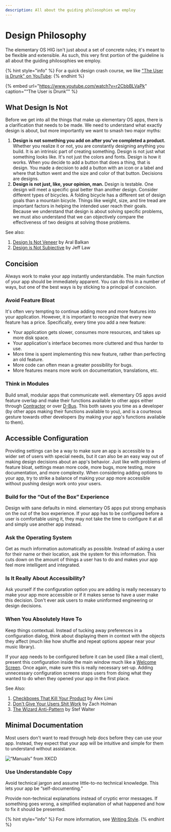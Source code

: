 ```yaml
---
description: All about the guiding philosophies we employ
---
```


# Design Philosophy

The elementary OS HIG isn't just about a set of concrete rules; it's meant to be flexible and extensible. As such, this very first portion of the guideline is all about the guiding philosophies we employ. 

{% hint style="info" %}
For a quick design crash course, we like ["The User is Drunk" on YouTube](https://www.youtube.com/watch?v=r2CbbBLVaPk):
{% endhint %}

{% embed url="https://www.youtube.com/watch?v=r2CbbBLVaPk" caption="“The User is Drunk”" %}

## What Design Is Not <a id="what-design-is-not"></a>

Before we get into all the things that make up elementary OS apps, there is a clarification that needs to be made. We need to understand what exactly design is about, but more importantly we want to smash two major myths:

1. **Design is not something you add on after you've completed a product.** Whether you realize it or not, you are constantly designing anything you build. It is an intrinsic part of creating something. Design is not just what something looks like. It's not just the colors and fonts. Design is how it works. When you decide to add a button that does a thing, that is design. You made a decision to add a button with an icon or a label and where that button went and the size and color of that button. Decisions are designs.
2. **Design is not just, like, your opinion, man.** Design is testable. One design will meet a specific goal better than another design. Consider different types of bicycles. A folding bicycle has a different set of design goals than a mountain bicycle. Things like weight, size, and tire tread are important factors in helping the intended user reach their goals. Because we understand that design is about solving specific problems, we must also understand that we can objectively compare the effectiveness of two designs at solving those problems.

See also:

1. [Design Is Not Veneer](https://ar.al/notes/design-is-not-veneer/) by Aral Balkan
2. [Design is Not Subjective](https://web.archive.org/web/20181208131017/http://www.jefflaw.ca/design-is-not-subjective/) by Jeff Law

## Concision <a id="concision"></a>

Always work to make your app instantly understandable. The main function of your app should be immediately apparent. You can do this in a number of ways, but one of the best ways is by sticking to a principal of concision.

### Avoid Feature Bloat <a id="avoid-feature-bloat"></a>

It's often very tempting to continue adding more and more features into your application. However, it is important to recognize that every new feature has a price. Specifically, every time you add a new feature:

* Your application gets slower, consumes more resources, and takes up more disk space.
* Your application's interface becomes more cluttered and thus harder to use.
* More time is spent implementing this new feature, rather than perfecting an old feature.
* More code can often mean a greater possibility for bugs.
* More features means more work on documentation, translations, etc.

### Think in Modules <a id="think-in-modules"></a>

Build small, modular apps that communicate well. elementary OS apps avoid feature overlap and make their functions available to other apps either through [Contractor](desktop-integration.md#contractor) or over [D-Bus](https://www.freedesktop.org/wiki/Software/dbus/). This both saves you time as a developer \(by other apps making their functions available to you\), and is a courteous gesture towards other developers \(by making your app's functions available to them\).

## Accessible Configuration <a id="accessible-configuration"></a>

Providing settings can be a way to make sure an app is accessible to a wider set of users with special needs, but it can also be an easy way out of making design decisions about an app's behavior. Just like with problems of feature bloat, settings mean more code, more bugs, more testing, more documentation, and more complexity. When considering adding options to your app, try to strike a balance of making your app more accessible without pushing design work onto your users.

### Build for the “Out of the Box” Experience <a id="build-for-the-out-of-the-box-experience"></a>

Design with sane defaults in mind. elementary OS apps put strong emphasis on the out of the box experience. If your app has to be configured before a user is comfortable using it, they may not take the time to configure it at all and simply use another app instead.

### Ask the Operating System <a id="ask-the-operating-system"></a>

Get as much information automatically as possible. Instead of asking a user for their name or their location, ask the system for this information. This cuts down on the amount of things a user has to do and makes your app feel more intelligent and integrated.

### Is It Really About Accessibility? <a id="is-it-really-about-a11y"></a>

Ask yourself if the configuration option you are adding is really necessary to make your app more accessible or if it makes sense to have a user make this decision. Don't ever ask users to make uninformed engineering or design decisions.

### When You Absolutely Have To <a id="when-you-absolutely-have-to"></a>

Keep things contextual. Instead of tucking away preferences in a configuration dialog, think about displaying them in context with the objects they affect \(much like how shuffle and repeat options appear near your music library\).

If your app needs to be configured before it can be used \(like a mail client\), present this configuration inside the main window much like a [Welcome Screen](../widgets/ui-toolkit-elements.md#welcome-screen). Once again, make sure this is really necessary set-up. Adding unnecessary configuration screens stops users from doing what they wanted to do when they opened your app in the first place.

See Also:

1. [Checkboxes That Kill Your Product](https://limi.net/checkboxes) by Alex Limi
2. [Don't Give Your Users Shit Work](https://zachholman.com/posts/shit-work/) by Zach Holman
3. [The Wizard Anti-Pattern](http://stef.thewalter.net/installer-anti-pattern.html) by Stef Walter

## Minimal Documentation <a id="minimal-documentation"></a>

Most users don't want to read through help docs before they can use your app. Instead, they expect that your app will be intuitive and simple for them to understand without assistance.

![&#x201C;Manuals&#x201D; from XKCD](https://imgs.xkcd.com/comics/manuals.png)

### Use Understandable Copy <a id="use-understandable-copy"></a>

Avoid technical jargon and assume little-to-no technical knowledge. This lets your app be “self-documenting.”

Provide non-technical explanations instead of cryptic error messages. If something goes wrong, a simplified explanation of what happened and how to fix it should be presented.

{% hint style="info" %}
For more information, see [Writing Style](../text.md#writing-style).
{% endhint %}



